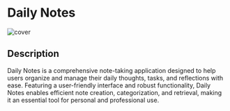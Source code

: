 # Daily Notes

![cover](https://github.com/user-attachments/assets/7143eed7-dca0-4941-ae01-87e7d9f6b63a)

## Description

Daily Notes is a comprehensive note-taking application designed to help users organize and manage their daily thoughts, tasks, and reflections with ease. Featuring a user-friendly interface and robust functionality, Daily Notes enables efficient note creation, categorization, and retrieval, making it an essential tool for personal and professional use.
